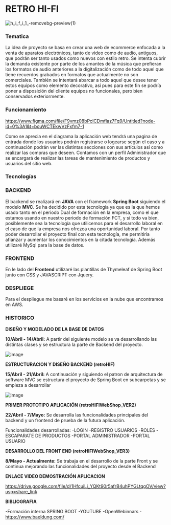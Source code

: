 # RETRO HI-FI

![h_i_f_i_1_-removebg-preview(1)](https://user-images.githubusercontent.com/91953178/230598437-c2681828-5d2c-4cfd-b455-578819fb9814.png)


### Tematica  
  La idea de proyecto se basa en crear una web de ecommerce enfocada a la venta de aparatos electrónicos, tanto de video como de audio, antiguos, que podrán ser tanto usados como nuevos con estilo retro. Se intenta cubrir la demanda existente por parte de los amantes de la música que prefieran los formatos de audio anteriores a la digitalización como de todo aquel que tiene recuerdos grabados en formatos que actualmente no son comerciales. También se intentará abarcar a todo aquel que desee tener estos equipos como elemento decorativo, así pues para este fin se podría poner a disposición del cliente equipos no funcionales, pero bien conservados exteriormente.

### Funcionamiento 

https://www.figma.com/file/F9vmz08bPcICDmfIaz7Fq9/Untitled?node-id=0%3A1&t=bcuWCTEkwVzFxfm7-1

  Como se aprecia en el diagrama la aplicación web tendrá una pagina de entrada donde los usuarios podrán registrarse o logearse según el caso y a continuación podrán ver las distintas secciones con sus artículos así como realizar las compras que deseen.
  Contamos con un perfil Administrador que se encargará de realizar las tareas de mantenimiento de productos y usuarios del sitio web.
  

### Tecnologías

### BACKEND
  El backend se realizará en **JAVA** con el framework **Spring Boot** siguiendo el modelo **MVC**. Se ha decidido por esta tecnología ya que es la que hemos usado tanto en el periodo Dual de formación en la empresa, como el que estamos usando en nuestro periodo de formación FCT, y si todo va bien, posiblemente sea la tecnología que utilicemos para el desarrollo laboral en el caso de que la empresa nos ofrezca una oportunidad laboral. 
  Por tanto poder desarrollar el proyecto final con esta tecnología, me permitiría afianzar y aumentar los conocimientos en la citada tecnología.
  Además utilizaré MySql para la base de datos.
  
### FRONTEND
  En le lado del **Frontend** utilizaré las plantillas de Thymeleaf de Spring Boot junto con CSS y JAVASCRIPT con Jquery.

### DESPLIEGE
  Para el despliegue me basaré en los servicios en la nube que encontramos en AWS.
  
  
  
### HISTORICO
**DISEÑO Y MODELADO DE LA BASE DE DATOS** 

**10/Abril - 14/Abril:** A partir del siguiente modelo se va desarrollando las distintas clases y se estructura la parte de Backend del proyecto.

![image](https://github.com/FranciscoBautistaSomo/proyectoFinal2DAW/assets/128459948/e5eead54-db77-43f1-a2b0-400756832995)

**ESTRUCTURACION Y DISEÑO BACKEND (retroHIF)**

**15/Abril - 21/Abril:** A continuación y siguiendo el patron de arquitectura de software MVC se estructura el proyecto de Spring Boot en subcarpetas y se empieza a desarrollar

![image](https://github.com/FranciscoBautistaSomo/proyectoFinal2DAW/assets/128459948/7de9475e-3067-4304-ac52-28098149bd77)

**PRIMER PROTOTIPO APLICACIÓN (retroHIFIWebShop_VER2)**

**22/Abril - 7/Mayo:** Se desarrolla las funcionalidades principales del backend y un frontend de prueba de la futura aplicación.

  Funcionalidades desarrolladas:
    -LOGIN
    -REGISTRO USUARIOS
    -ROLES
    -ESCAPARATE DE PRODUCTOS
    -PORTAL ADMINISTRADOR
    -PORTAL USUARIO
    
**DESARROLLO DEL FRONT END (retroHIFIWebShop_VER3)**

**8/Mayo - Actualmente:** Se trabaja en el desarrollo de la parte Front y se continua mejorando las funcionalidades del proyecto desde el Backend

**ENLACE VIDEO DEMOSTRACIÓN APLICACION**


https://drive.google.com/file/d/1HfcuiLi_YQKt90r5afrB4uhPYGLtqgOV/view?usp=share_link


**BIBLIOGRAFIA**

  -Formación interna SPRING BOOT
  -YOUTUBE
  -OpenWebinnars
  -https://www.baeldung.com/
  



